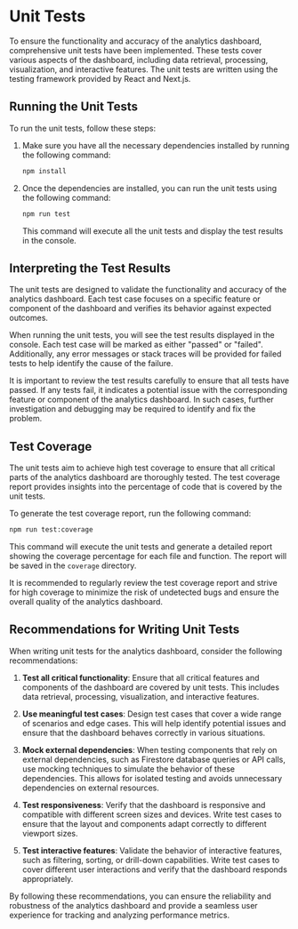 # Unit Tests

To ensure the functionality and accuracy of the analytics dashboard, comprehensive unit tests have been implemented. These tests cover various aspects of the dashboard, including data retrieval, processing, visualization, and interactive features. The unit tests are written using the testing framework provided by React and Next.js.

## Running the Unit Tests

To run the unit tests, follow these steps:

1. Make sure you have all the necessary dependencies installed by running the following command:

   ```bash
   npm install
   ```

2. Once the dependencies are installed, you can run the unit tests using the following command:

   ```bash
   npm run test
   ```

   This command will execute all the unit tests and display the test results in the console.

## Interpreting the Test Results

The unit tests are designed to validate the functionality and accuracy of the analytics dashboard. Each test case focuses on a specific feature or component of the dashboard and verifies its behavior against expected outcomes.

When running the unit tests, you will see the test results displayed in the console. Each test case will be marked as either "passed" or "failed". Additionally, any error messages or stack traces will be provided for failed tests to help identify the cause of the failure.

It is important to review the test results carefully to ensure that all tests have passed. If any tests fail, it indicates a potential issue with the corresponding feature or component of the analytics dashboard. In such cases, further investigation and debugging may be required to identify and fix the problem.

## Test Coverage

The unit tests aim to achieve high test coverage to ensure that all critical parts of the analytics dashboard are thoroughly tested. The test coverage report provides insights into the percentage of code that is covered by the unit tests.

To generate the test coverage report, run the following command:

```bash
npm run test:coverage
```

This command will execute the unit tests and generate a detailed report showing the coverage percentage for each file and function. The report will be saved in the `coverage` directory.

It is recommended to regularly review the test coverage report and strive for high coverage to minimize the risk of undetected bugs and ensure the overall quality of the analytics dashboard.

## Recommendations for Writing Unit Tests

When writing unit tests for the analytics dashboard, consider the following recommendations:

1. **Test all critical functionality**: Ensure that all critical features and components of the dashboard are covered by unit tests. This includes data retrieval, processing, visualization, and interactive features.

2. **Use meaningful test cases**: Design test cases that cover a wide range of scenarios and edge cases. This will help identify potential issues and ensure that the dashboard behaves correctly in various situations.

3. **Mock external dependencies**: When testing components that rely on external dependencies, such as Firestore database queries or API calls, use mocking techniques to simulate the behavior of these dependencies. This allows for isolated testing and avoids unnecessary dependencies on external resources.

4. **Test responsiveness**: Verify that the dashboard is responsive and compatible with different screen sizes and devices. Write test cases to ensure that the layout and components adapt correctly to different viewport sizes.

5. **Test interactive features**: Validate the behavior of interactive features, such as filtering, sorting, or drill-down capabilities. Write test cases to cover different user interactions and verify that the dashboard responds appropriately.

By following these recommendations, you can ensure the reliability and robustness of the analytics dashboard and provide a seamless user experience for tracking and analyzing performance metrics.